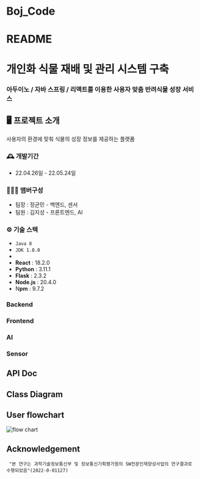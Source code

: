 # Boj_Code


# README

# 개인화 식물 재배 및 관리 시스템 구축

### 아두이노 / 자바 스프링 / 리액트를 이용한 사용자 맞춤 반려식물 성장 서비스

## 🖥️ 프로젝트 소개

사용자의 환경에 맞춰 식물의 성장 정보를 제공하는 플랫폼

### 🕰️ 개발기간

- 22.04.26일 - 22.05.24일

### 🧑‍🤝‍🧑 맴버구성

- 팀장 : 정균민 - 백엔드, 센서
- 팀원 : 김지성 - 프론트엔드, AI

### ⚙️ 기술 스텍

- `Java 8`
- `JDK 1.8.0`
- 
- **React** : 18.2.0
- **Python**  : 3.11.1
- **Flask**  : 2.3.2
- **Node.js**  : 20.4.0
- N**pm**  : 9.7.2

### Backend

### Frontend

### AI

### Sensor

### 

## API Doc

## Class Diagram

## User flowchart
![flow chart](https://github.com/JSK0406/Boj_Code/assets/122510664/435ebbc3-f845-4302-966d-aad862e91877)


## Acknowledgement

```
 "본 연구는 과학기술정보통신부 및 정보통신기획평가원의 SW전문인재양성사업의 연구결과로 수행되었음"(2022-0-01127)
```
